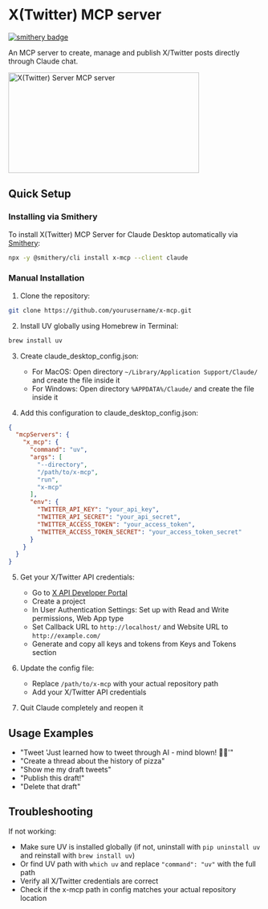 # X(Twitter) MCP server

[![smithery badge](https://smithery.ai/badge/x-mcp)](https://smithery.ai/server/x-mcp)

An MCP server to create, manage and publish X/Twitter posts directly through Claude chat.

<a href="https://glama.ai/mcp/servers/jsxr09dktf">
  <img width="380" height="200" src="https://glama.ai/mcp/servers/jsxr09dktf/badge" alt="X(Twitter) Server MCP server" />
</a>

## Quick Setup

### Installing via Smithery

To install X(Twitter) MCP Server for Claude Desktop automatically via [Smithery](https://smithery.ai/server/x-mcp):

```bash
npx -y @smithery/cli install x-mcp --client claude
```

### Manual Installation
1. Clone the repository:
```bash
git clone https://github.com/yourusername/x-mcp.git
```

2. Install UV globally using Homebrew in Terminal:
```bash
brew install uv
```

3. Create claude_desktop_config.json:
   - For MacOS: Open directory `~/Library/Application Support/Claude/` and create the file inside it
   - For Windows: Open directory `%APPDATA%/Claude/` and create the file inside it

4. Add this configuration to claude_desktop_config.json:
```json
{
  "mcpServers": {
    "x_mcp": {
      "command": "uv",
      "args": [
        "--directory",
        "/path/to/x-mcp",
        "run",
        "x-mcp"
      ],
      "env": {
        "TWITTER_API_KEY": "your_api_key",
        "TWITTER_API_SECRET": "your_api_secret",
        "TWITTER_ACCESS_TOKEN": "your_access_token",
        "TWITTER_ACCESS_TOKEN_SECRET": "your_access_token_secret"
      }
    }
  }
}
```

5. Get your X/Twitter API credentials:
   - Go to [X API Developer Portal](https://developer.x.com/en/products/x-api)
   - Create a project
   - In User Authentication Settings: Set up with Read and Write permissions, Web App type
   - Set Callback URL to `http://localhost/` and Website URL to `http://example.com/`
   - Generate and copy all keys and tokens from Keys and Tokens section

6. Update the config file:
   - Replace `/path/to/x-mcp` with your actual repository path
   - Add your X/Twitter API credentials

7. Quit Claude completely and reopen it

## Usage Examples

* "Tweet 'Just learned how to tweet through AI - mind blown! 🤖✨'"
* "Create a thread about the history of pizza"
* "Show me my draft tweets"
* "Publish this draft!"
* "Delete that draft"

## Troubleshooting

If not working:
- Make sure UV is installed globally (if not, uninstall with `pip uninstall uv` and reinstall with `brew install uv`)
- Or find UV path with `which uv` and replace `"command": "uv"` with the full path
- Verify all X/Twitter credentials are correct
- Check if the x-mcp path in config matches your actual repository location